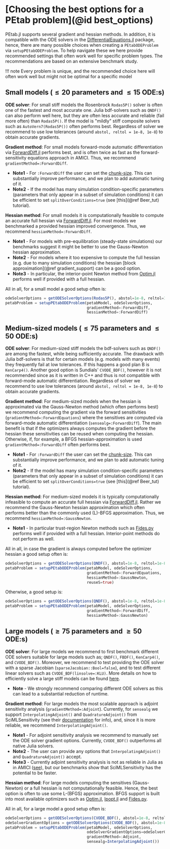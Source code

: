# [Choosing the best options for a PEtab problem](@id best_options)

PEtab.jl supports several gradient and hessian methods. In addition, it is compatible with the ODE solvers in the [DifferentialEquations.jl](https://github.com/SciML/DifferentialEquations.jl) package, hence, there are many possible choices when creating a `PEtabODEProblem` via `setupPEtabODEProblem`. To help navigate these we here provide recommended settings that often work well for specific problem types. The recommendations are based on an extensive benchmark study.

!!! note
    Every problem is unique, and the recommended choice here will often work well but might not be optimal for a specific model

## Small models ($\leq 20$ parameters and $\leq 15$ ODE:s)

**ODE solver**: For small stiff models the Rosenbrock `Rodas5P()` solver is often one of the fastest and most accurate one. Julia bdf-solvers such as `QNDF()` can also perform well here, but they are often less accurate and reliable (fail more often) than `Rodas5P()`. If the model is "mildly" stiff composite solvers such as `AutoVern7(Rodas5P())` often performs best. Regardless of solver we recommend to use low tolerances (around `abstol, reltol = 1e-8, 1e-8`) to obtain accurate gradients.

**Gradient method**: For small models forward-mode automatic differentiation via [ForwardDiff.jl](https://github.com/JuliaDiff/ForwardDiff.jl) performs best, and is often twice as fast as the forward-sensitivity equations approach in AMICI. Thus, we recommend `gradientMethod=:ForwardDiff`.

* **Note1** - For `:ForwardDiff` the user can set the [chunk-size](https://juliadiff.org/ForwardDiff.jl/stable/). This can substantially improve performance, and we plan to add automatic tuning of it.
* **Note2** - If the model has many simulation condition-specific parameters (parameters that only appear in a subset of simulation conditions) it can be efficient to set `splitOverConditions=true` (see [this](@ref Beer_tut) tutorial).

**Hessian method**: For small models it is computationally feasible to compute an accurate full hessian via [ForwardDiff.jl](https://github.com/JuliaDiff/ForwardDiff.jl). For most models we benchmarked a provided hessian improved convergence. Thus, we recommend `hessianMethod=:ForwardDiff`.

* **Note1** - For models with pre-equilibration (steady-state simulations) our benchmarks suggest it might be better to use the Gauss-Newton hessian approximation.
* **Note2** - For models where it too expensive to compute the full hessian (e.g. due to many simulation conditions) the hessian [block approximation](@ref gradient_support) can be a good option.
* **Note3** - In particular, the interior-point Newton method from [Optim.jl](https://github.com/JuliaNLSolvers/Optim.jl) performs well if provided with a full hessian.

All in all, for a small model a good setup often is:

```julia
odeSolverOptions = getODESolverOptions(Rodas5P(), abstol=1e-8, reltol=1e-8)
petabProblem = setupPEtabODEProblem(petabModel, odeSolverOptions, 
                                    gradientMethod=:ForwardDiff, 
                                    hessianMethod=:ForwardDiff)
```

## Medium-sized models ($\leq 75$ parameters and $\leq 50$ ODE:s)

**ODE solver**: For medium-sized stiff models the bdf-solvers such as `QNDF()` are among the fastest, while being sufficiently accurate. The drawback with Julia bdf-solvers is that for certain models (e.g. models with many events) they frequently fail at low tolerances. If this happens a good plan B is `KenCarp4()`. Another good option is Sundials' `CVODE_BDF()`, however it is not recommended since as it is written in C++ and thus is not compatible with forward-mode automatic differentiation. Regardless of solver we recommend to use low tolerances (around `abstol, reltol = 1e-8, 1e-8`) to obtain accurate gradients.

**Gradient method**: For medium-sized models when the hessian is approximated via the Gauss-Newton method (which often performs best) we recommend computing the gradient via the forward sensitivities (`gradientMethod=:ForwardEquations`) where the sensitives are computed via forward-mode automatic differentiation (`sensealg=:ForwardDiff`). The main benefit is that if the optimizers always computes the gradient before the hessian these sensitivities can be reused when computing the hessian. Otherwise, if, for example, a BFGS hessian-approximation is used `gradientMethod=:ForwardDiff` often performs best.

* **Note1** - For `:ForwardDiff` the user can set the [chunk-size](https://juliadiff.org/ForwardDiff.jl/stable/). This can substantially improve performance, and we plan to add automatic tuning of it.
* **Note2** - If the model has many simulation condition-specific parameters (parameters that only appear in a subset of simulation conditions) it can be efficient to set `splitOverConditions=true` (see [this](@ref Beer_tut) tutorial).

**Hessian method**: For medium-sized models it is typically computationally infeasible to compute an accurate full hessian via [ForwardDiff.jl](https://github.com/JuliaDiff/ForwardDiff.jl). Rather we recommend the Gauss-Newton hessian approximation which often performs better than the commonly used (L)-BFGS approximation. Thus, we recommend `hessianMethod=:GaussNewton`.

* **Note1** - In particular trust-region Newton methods such as [Fides.py](https://github.com/fides-dev/fides) performs well if provided with a full hessian. Interior-point methods do not perform as well.

All in all, in case the gradient is always computed before the optimizer hessian a good setup often is:

```julia
odeSolverOptions = getODESolverOptions(QNDF(), abstol=1e-8, reltol=1e-8)
petabProblem = setupPEtabODEProblem(petabModel, odeSolverOptions, 
                                    gradientMethod=:ForwardEquations, 
                                    hessianMethod=:GaussNewton, 
                                    reuseS=true)
```

Otherwise, a good setup is:

```julia
odeSolverOptions = getODESolverOptions(QNDF(), abstol=1e-8, reltol=1e-8)
petabProblem = setupPEtabODEProblem(petabModel, odeSolverOptions, 
                                    gradientMethod=:ForwardDiff, 
                                    hessianMethod=:GaussNewton)
```

## Large models ($\geq 75$ parameters and $\geq 50$ ODE:s)

**ODE solver**: For large models we recommend to first benchmark different ODE solvers suitable for large models such as; `QNDF()`, `FBDF()`, `KenCarp4()`, and `CVODE_BDF()`. Moreover, we recommend to test providing the ODE solver with a sparse Jacobian (`sparseJacobian::Bool=false`), and to test different linear solvers such as `CVODE_BDF(linsolve=:KLU)`. More details on how to efficiently solve a large stiff models can be found [here](https://docs.sciml.ai/DiffEqDocs/stable/tutorials/advanced_ode_example/).

* **Note** - We strongly recommend comparing different ODE solvers as this can lead to a substantial reduction of runtime.

**Gradient method**: For large models the most scalable approach is adjoint sensitivity analysis (`gradientMethod=:Adjoint`). Currently, for `sensealg` we support `InterpolatingAdjoint()` and `QuadratureAdjoint()` from SciMLSensitivity (see their [documentation](https://github.com/SciML/SciMLSensitivity.jl) for info), and, since it is more reliable, we recommend `InterpolatingAdjoint()`.

* **Note1** - For adjoint sensitivity analysis we recommend to manually set the ODE solver gradient options. Currently, `CVODE_BDF()` outperforms all native Julia solvers.
* **Note2** - The user can provide any options that `InterpolatingAdjoint()` and `QuadratureAdjoint()` accept.
* **Note3** - Currently adjoint sensitivity analysis is not as reliable in Julia as in AMICI ([see](https://github.com/SciML/SciMLSensitivity.jl/issues/795)), but our benchmarks show that SciMLSensitivity has the potential to be faster.

**Hessian method**: For large models computing the sensitives (Gauss-Newton) or a full hessian is not computationally feasible. Hence, the best option is often to use some L-(BFGS) approximation. BFGS support is built into most available optimizers such as [Optim.jl](https://github.com/JuliaNLSolvers/Optim.jl), [Ipopt.jl](https://github.com/jump-dev/Ipopt.jl) and [Fides.py](https://github.com/fides-dev/fides).

All in all, for a large model a good setup often is:

```julia
odeSolverOptions = getODESolverOptions(CVODE_BDF(), abstol=1e-8, reltol=1e-8) 
odeSolverGradientOptions = getODESolverOptions(CVODE_BDF(), abstol=1e-8, reltol=1e-8) 
petabProblem = setupPEtabODEProblem(petabModel, odeSolverOptions, 
                                    odeSolverGradientOptions=odeSolverGradientOptions,
                                    gradientMethod=:Adjoint, 
                                    sensealg=InterpolatingAdjoint()) 
```
